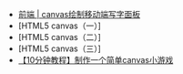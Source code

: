- [前端 | canvas绘制移动端写字面板](https://mp.weixin.qq.com/s?__biz=Mzg4MDY5NDU4NQ==&mid=2247485220&idx=2&sn=1d7e5d3f0a3a9581df98e920da3328a9&chksm=cf700372f8078a642a555f5cb87ab502ef23f3b0e441aa21731e7ef88dc8f4adf35942fe856d&token=2085106552&lang=zh_CN#rd)
- [HTML5 canvas（一）]
- [HTML5 canvas（二）]
- [HTML5 canvas（三）]
- [【10分钟教程】制作一个简单canvas小游戏](https://mp.weixin.qq.com/s?__biz=Mzg4MDY5NDU4NQ==&mid=2247485220&idx=1&sn=685c58e230c3c4e03e1c24a1bd247b2e&chksm=cf700372f8078a64806216350d679476b91cef3599142ccc7e8c314f50373105b4b6146ac859&token=2085106552&lang=zh_CN#rd)